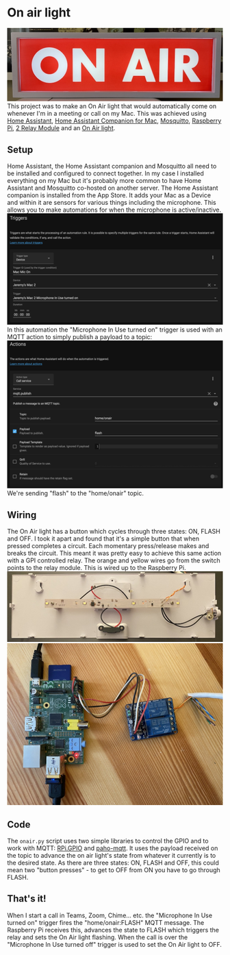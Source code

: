 # On air light
![On air](images/onair.jpg)
This project was to make an On Air light that would automatically come on whenever I'm in a meeting or call on my Mac. This was achieved using [Home Assistant](https://www.home-assistant.io/), [Home Assistant Companion for Mac](https://apps.apple.com/us/app/home-assistant/id1099568401), [Mosquitto](https://mosquitto.org/), [Raspberry Pi](https://www.raspberrypi.com/), [2 Relay Module](https://www.sunfounder.com/products/2channel-relay-module) and an [On Air light](https://firebox.com/products/on-air-light).

## Setup
Home Assistant, the Home Assistant companion and Mosquitto all need to be installed and configured to connect together. In my case I installed everything on my Mac but it's probably more common to have Home Assistant and Mosquitto co-hosted on another server. The Home Assistant companion is installed from the App Store. It adds your Mac as a Device and within it are sensors for various things including the microphone. This allows you to make automations for when the microphone is active/inactive.
![Trigger](images/trigger.png)
In this automation the "Microphone In Use turned on" trigger is used with an MQTT action to simply publish a payload to a topic:
![Action](images/action.png)
We're sending "flash" to the "home/onair" topic.

## Wiring
The On Air light has a button which cycles through three states: ON, FLASH and OFF. I took it apart and found that it's a simple button that when pressed completes a circuit. Each momentary press/release makes and breaks the circuit. This meant it was pretty easy to achieve this same action with a GPI controlled relay. The orange and yellow wires go from the switch points to the relay module. This is wired up to the Raspberry Pi.
![Inside the On Air light](images/inside.jpg)
![Raspberry Pi](images/raspberry.jpg)

## Code
The `onair.py` script uses two simple libraries to control the GPIO and to work with MQTT: [RPi.GPIO](https://pypi.org/project/RPi.GPIO/) and [paho-mqtt](https://pypi.org/project/paho-mqtt/). It uses the payload received on the topic to advance the on air light's state from whatever it currently is to the desired state. As there are three states: ON, FLASH and OFF, this could mean two "button presses" - to get to OFF from ON you have to go through FLASH.

## That's it!
When I start a call in Teams, Zoom, Chime... etc. the "Microphone In Use turned on" trigger fires the "home/onair:FLASH" MQTT message. The Raspberry Pi receives this, advances the state to FLASH which triggers the relay and sets the On Air light flashing. When the call is over the "Microphone In Use turned off" trigger is used to set the On Air light to OFF.
